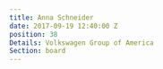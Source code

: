```yaml
---
title: Anna Schneider
date: 2017-09-19 12:40:00 Z
position: 38
Details: Volkswagen Group of America
Section: board
---
```


